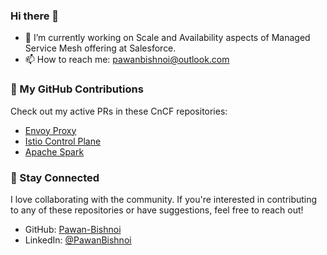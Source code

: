 ### Hi there 👋
 
- 🔭 I’m currently working on Scale and Availability aspects of Managed Service Mesh offering at Salesforce.
- 📫 How to reach me: pawanbishnoi@outlook.com


### 🌟 My GitHub Contributions

Check out my active PRs in these CnCF repositories:

- [Envoy Proxy](https://github.com/envoyproxy/envoy/pulls?q=is%3Apr+author%3APawan-Bishnoi)
- [Istio Control Plane](https://github.com/istio/istio/pulls?q=+is%3Apr+author%3APawan-Bishnoi)
- [Apache Spark](https://github.com/apache/spark/pulls?q=is%3Apr+author%3APawan-Bishnoi)

### 💬 Stay Connected
I love collaborating with the community. If you're interested in contributing to any of these repositories or have suggestions, feel free to reach out! 

- GitHub: [Pawan-Bishnoi](https://github.com/Pawan-Bishnoi)
- LinkedIn: [@PawanBishnoi](https://www.linkedin.com/in/pwnbishnoi)
